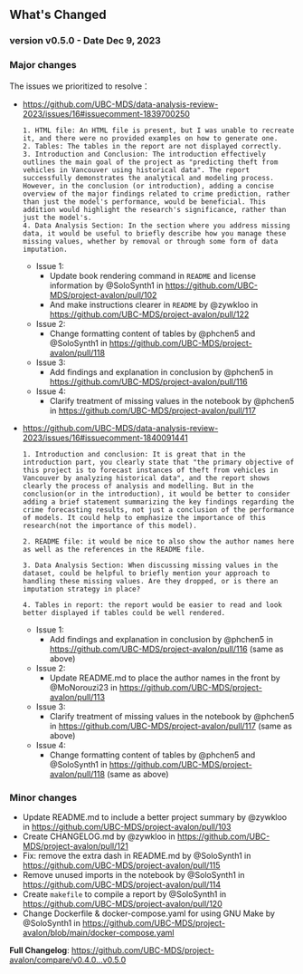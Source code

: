 ## What's Changed
### version v0.5.0 - Date Dec 9, 2023

### Major changes
The issues we prioritized to resolve：
- https://github.com/UBC-MDS/data-analysis-review-2023/issues/16#issuecomment-1839700250
  ```
  1. HTML file: An HTML file is present, but I was unable to recreate it, and there were no provided examples on how to generate one.
  2. Tables: The tables in the report are not displayed correctly.
  3. Introduction and Conclusion: The introduction effectively outlines the main goal of the project as "predicting theft from vehicles in Vancouver using historical data". The report successfully demonstrates the analytical and modeling process. However, in the conclusion (or introduction), adding a concise overview of the major findings related to crime prediction, rather than just the model's performance, would be beneficial. This addition would highlight the research's significance, rather than just the model's.
  4. Data Analysis Section: In the section where you address missing data, it would be useful to briefly describe how you manage these missing values, whether by removal or through some form of data imputation.
  ```
  * Issue 1:
    * Update book rendering command in `README` and license information by @SoloSynth1 in https://github.com/UBC-MDS/project-avalon/pull/102
    * And make instructions clearer in `README` by @zywkloo in https://github.com/UBC-MDS/project-avalon/pull/122
  * Issue 2:
    * Change formatting content of tables by @phchen5 and @SoloSynth1 in https://github.com/UBC-MDS/project-avalon/pull/118
  * Issue 3:
    * Add findings and explanation in conclusion by @phchen5 in https://github.com/UBC-MDS/project-avalon/pull/116
  * Issue 4:
    * Clarify treatment of missing values in the notebook by @phchen5 in https://github.com/UBC-MDS/project-avalon/pull/117

- https://github.com/UBC-MDS/data-analysis-review-2023/issues/16#issuecomment-1840091441
  ```
  1. Introduction and conclusion: It is great that in the introduction part, you clearly state that "the primary objective of this project is to forecast instances of theft from vehicles in Vancouver by analyzing historical data", and the report shows clearly the process of analysis and modelling. But in the conclusion(or in the introduction), it would be better to consider adding a brief statement summarizing the key findings regarding the crime forecasting results, not just a conclusion of the performance of models. It could help to emphasize the importance of this research(not the importance of this model).
  
  2. README file: it would be nice to also show the author names here as well as the references in the README file.
  
  3. Data Analysis Section: When discussing missing values in the dataset, could be helpful to briefly mention your approach to handling these missing values. Are they dropped, or is there an imputation strategy in place?
  
  4. Tables in report: the report would be easier to read and look better displayed if tables could be well rendered.
  ```
  * Issue 1:
    * Add findings and explanation in conclusion by @phchen5 in https://github.com/UBC-MDS/project-avalon/pull/116 (same as above)
  * Issue 2:
    * Update README.md to place the author names in the front by @MoNorouzi23 in https://github.com/UBC-MDS/project-avalon/pull/113
  * Issue 3:
    * Clarify treatment of missing values in the notebook by @phchen5 in https://github.com/UBC-MDS/project-avalon/pull/117 (same as above)
  * Issue 4:
    * Change formatting content of tables by @phchen5 and @SoloSynth1 in https://github.com/UBC-MDS/project-avalon/pull/118  (same as above)
  
### Minor changes
* Update README.md to include a better project summary by @zywkloo in https://github.com/UBC-MDS/project-avalon/pull/103
* Create CHANGELOG.md by @zywkloo in https://github.com/UBC-MDS/project-avalon/pull/121
* Fix: remove the extra dash in README.md by @SoloSynth1 in https://github.com/UBC-MDS/project-avalon/pull/115
* Remove unused imports in the notebook by @SoloSynth1 in https://github.com/UBC-MDS/project-avalon/pull/114
* Create `makefile` to compile a report by @SoloSynth1 in https://github.com/UBC-MDS/project-avalon/pull/120
* Change Dockerfile & docker-compose.yaml for using GNU Make by @SoloSynth1 in https://github.com/UBC-MDS/project-avalon/blob/main/docker-compose.yaml

**Full Changelog**: https://github.com/UBC-MDS/project-avalon/compare/v0.4.0...v0.5.0

